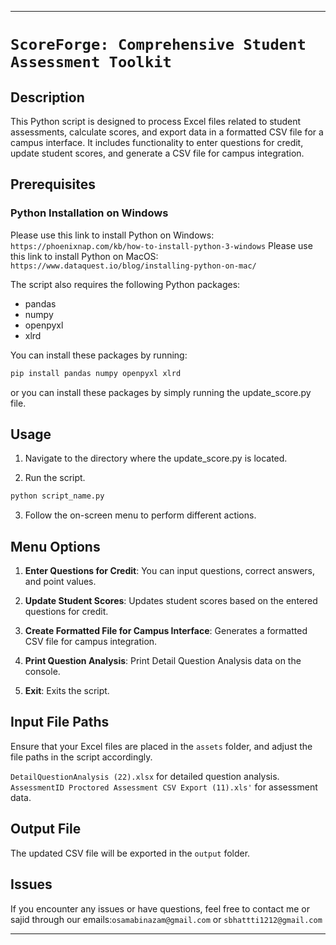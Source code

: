 

---

# `ScoreForge: Comprehensive Student Assessment Toolkit`

## Description

This Python script is designed to process Excel files related to student assessments, calculate scores, and export data in a formatted CSV file for a campus interface. It includes functionality to enter questions for credit, update student scores, and generate a CSV file for campus integration.

## Prerequisites

### Python Installation on Windows
Please use this link to install Python on Windows: `https://phoenixnap.com/kb/how-to-install-python-3-windows`
Please use this link to install Python on MacOS: `https://www.dataquest.io/blog/installing-python-on-mac/`


The script also requires the following Python packages:

- pandas
- numpy
- openpyxl
- xlrd

You can install these packages by running:

```bash
pip install pandas numpy openpyxl xlrd
```

or you can install these packages by simply running the update_score.py file.

## Usage
1. Navigate to the directory where the update_score.py is located.

2. Run the script.

```bash
python script_name.py 
```

3. Follow the on-screen menu to perform different actions.

## Menu Options

1. **Enter Questions for Credit**: You can input questions, correct answers, and point values.

2. **Update Student Scores**: Updates student scores based on the entered questions for credit.

3. **Create Formatted File for Campus Interface**: Generates a formatted CSV file for campus integration.

4. **Print Question Analysis**: Print Detail Question Analysis data on the console.

5. **Exit**: Exits the script.

## Input File Paths

Ensure that your Excel files are placed in the `assets` folder, and adjust the file paths in the script accordingly.

`DetailQuestionAnalysis (22).xlsx` for detailed question analysis.
`AssessmentID Proctored Assessment CSV Export (11).xls'` for assessment data.

## Output File
The updated CSV file will be exported in the `output` folder. 

## Issues

If you encounter any issues or have questions, feel free to contact me or sajid through our emails:`osamabinazam@gmail.com` or `sbhattti1212@gmail.com`

---
